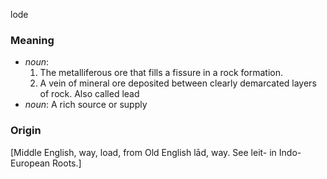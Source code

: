 lode
### Meaning
+ _noun_:
   1. The metalliferous ore that fills a fissure in a rock formation.
   2. A vein of mineral ore deposited between clearly demarcated layers of rock. Also called lead
+ _noun_: A rich source or supply

### Origin

[Middle English, way, load, from Old English lād, way. See leit- in Indo-European Roots.]
